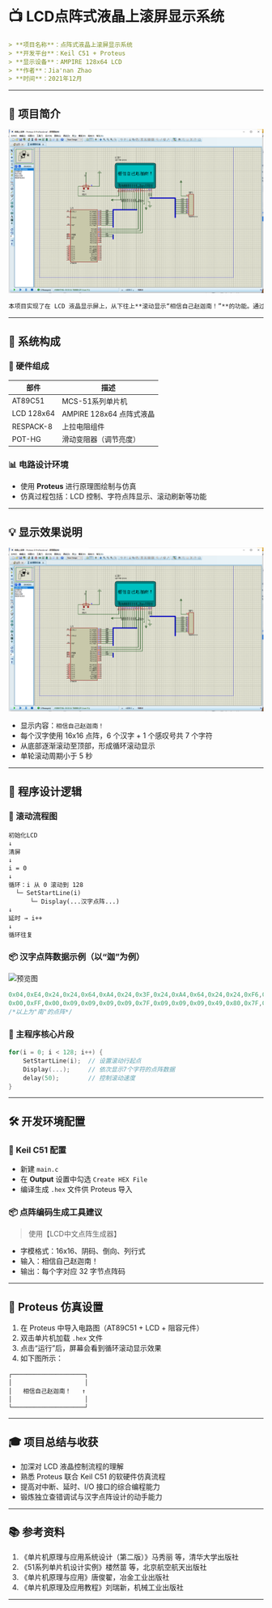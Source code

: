 
# 📺 LCD点阵式液晶上滚屏显示系统  

```markdown
> **项目名称**：点阵式液晶上滚屏显示系统  
> **开发平台**：Keil C51 + Proteus  
> **显示设备**：AMPIRE 128x64 LCD  
> **作者**：Jia'nan Zhao
> **时间**：2021年12月  
```

---

## 🎯 项目简介

![预览图](1.png)

```markdown
本项目实现了在 LCD 液晶显示屏上，从下往上**滚动显示“相信自己赵迦南！”**的功能。通过 51 单片机控制点阵式 LCD，在不高于 5 秒一个循环周期内完成汉字滚动显示效果。
```
---

## 🧱 系统构成

### 🔌 硬件组成

| 部件          | 描述                         |
|---------------|------------------------------|
| AT89C51       | MCS-51系列单片机              |
| LCD 128x64    | AMPIRE 128x64 点阵式液晶     |
| RESPACK-8     | 上拉电阻组件                  |
| POT-HG        | 滑动变阻器（调节亮度）       |

### 📊 电路设计环境

- 使用 **Proteus** 进行原理图绘制与仿真
- 仿真过程包括：LCD 控制、字符点阵显示、滚动刷新等功能

---

## 💡 显示效果说明

![预览图](1.png)

- 显示内容：`相信自己赵迦南！`
- 每个汉字使用 16x16 点阵，6 个汉字 + 1 个感叹号共 7 个字符
- 从底部逐渐滚动至顶部，形成循环滚动显示
- 单轮滚动周期小于 5 秒

---

## 🧩 程序设计逻辑

### 🚦 滚动流程图

```plaintext
初始化LCD
↓
清屏
↓
i = 0
↓
循环：i 从 0 滚动到 128
  └─ SetStartLine(i)
      └─ Display(...汉字点阵...)
↓
延时 → i++
↓
循环往复
````

### 📦 汉字点阵数据示例（以“迦”为例）

![预览图](2.png)

```c
0x04,0xE4,0x24,0x24,0x64,0xA4,0x24,0x3F,0x24,0xA4,0x64,0x24,0x24,0xF6,0x24,0x00,
0x00,0xFF,0x00,0x09,0x09,0x09,0x09,0x7F,0x09,0x09,0x09,0x49,0x80,0x7F,0x00,0x00,
/*以上为"南"的点阵*/
```

### 🧠 主程序核心片段

```c
for(i = 0; i < 128; i++) {
    SetStartLine(i);  // 设置滚动行起点
    Display(...);     // 依次显示7个字符的点阵数据
    delay(50);        // 控制滚动速度
}
```

---

## 🛠 开发环境配置

### 🔧 Keil C51 配置

* 新建 `main.c`
* 在 **Output** 设置中勾选 `Create HEX File`
* 编译生成 `.hex` 文件供 Proteus 导入

### 📦 点阵编码生成工具建议

> 使用【LCD中文点阵生成器】

* 字模格式：16x16、阴码、倒向、列行式
* 输入：相信自己赵迦南！
* 输出：每个字对应 32 字节点阵码

---

## 🧪 Proteus 仿真设置

1. 在 Proteus 中导入电路图（AT89C51 + LCD + 阻容元件）
2. 双击单片机加载 `.hex` 文件
3. 点击“运行”后，屏幕会看到循环滚动显示效果
4. 如下图所示：

```plaintext
┌────────────────────┐
│                    │
│   相信自己赵迦南！   ↑
│                    │
└────────────────────┘
```

---

## 🎓 项目总结与收获

* 加深对 LCD 液晶控制流程的理解
* 熟悉 Proteus 联合 Keil C51 的软硬件仿真流程
* 提高对中断、延时、I/O 接口的综合编程能力
* 锻炼独立查错调试与汉字点阵设计的动手能力

---

## 📚 参考资料

1. 《单片机原理与应用系统设计（第二版）》马秀丽 等，清华大学出版社
2. 《51系列单片机设计实例》楼然苗 等，北京航空航天出版社
3. 《单片机原理与应用》唐俊翟，冶金工业出版社
4. 《单片机原理及应用教程》刘瑞新，机械工业出版社

---

